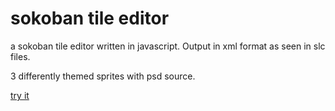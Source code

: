 # sokoban tile editor

a sokoban tile editor written in javascript. Output in xml format as seen in slc files.

3 differently themed sprites with psd source.

[try it](https://deficx.github.io/sokoban-editor)
